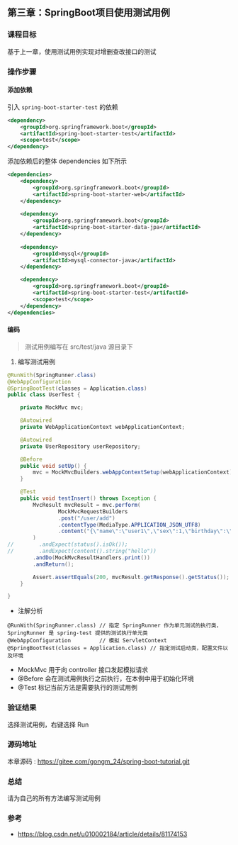 第三章：SpringBoot项目使用测试用例
---

### 课程目标

基于上一章，使用测试用例实现对增删查改接口的测试

### 操作步骤

#### 添加依赖

引入 `spring-boot-starter-test` 的依赖

```xml
<dependency>
    <groupId>org.springframework.boot</groupId>
    <artifactId>spring-boot-starter-test</artifactId>
    <scope>test</scope>
</dependency>
```

添加依赖后的整体 dependencies 如下所示

```xml
<dependencies>
    <dependency>
        <groupId>org.springframework.boot</groupId>
        <artifactId>spring-boot-starter-web</artifactId>
    </dependency>
    
    <dependency>
        <groupId>org.springframework.boot</groupId>
        <artifactId>spring-boot-starter-data-jpa</artifactId>
    </dependency>
    
    <dependency>
        <groupId>mysql</groupId>
        <artifactId>mysql-connector-java</artifactId>
    </dependency>

    <dependency>
        <groupId>org.springframework.boot</groupId>
        <artifactId>spring-boot-starter-test</artifactId>
        <scope>test</scope>
    </dependency>
</dependencies>
```

#### 编码

> 测试用例编写在 src/test/java 源目录下

1. 编写测试用例

```java
@RunWith(SpringRunner.class)
@WebAppConfiguration
@SpringBootTest(classes = Application.class)
public class UserTest {

    private MockMvc mvc;

    @Autowired
    private WebApplicationContext webApplicationContext;

    @Autowired
    private UserRepository userRepository;

    @Before
    public void setUp() {
        mvc = MockMvcBuilders.webAppContextSetup(webApplicationContext).build();
    }

    @Test
    public void testInsert() throws Exception {
        MvcResult mvcResult = mvc.perform(
                MockMvcRequestBuilders
                .post("/user/add")
                .contentType(MediaType.APPLICATION_JSON_UTF8)
                .content("{\"name\":\"user1\",\"sex\":1,\"birthday\":\"2000-05-21\"}")
        )
//        .andExpect(status().isOk());
//        .andExpect(content().string("hello"))
        .andDo(MockMvcResultHandlers.print())
        .andReturn();

        Assert.assertEquals(200, mvcResult.getResponse().getStatus());
    }

}
```

 - 注解分析

```
@RunWith(SpringRunner.class) // 指定 SpringRunner 作为单元测试的执行类，SpringRunner 是 spring-test 提供的测试执行单元类
@WebAppConfiguration         // 模拟 ServletContext
@SpringBootTest(classes = Application.class) // 指定测试启动类，配置文件以及环境
```

 - MockMvc 用于向 controller 接口发起模拟请求
 - @Before 会在测试用例执行之前执行，在本例中用于初始化环境
 - @Test 标记当前方法是需要执行的测试用例

### 验证结果

选择测试用例，右键选择 Run

### 源码地址

本章源码 : <https://gitee.com/gongm_24/spring-boot-tutorial.git>

### 总结

请为自己的所有方法编写测试用例

### 参考

 - <https://blog.csdn.net/u010002184/article/details/81174153>

